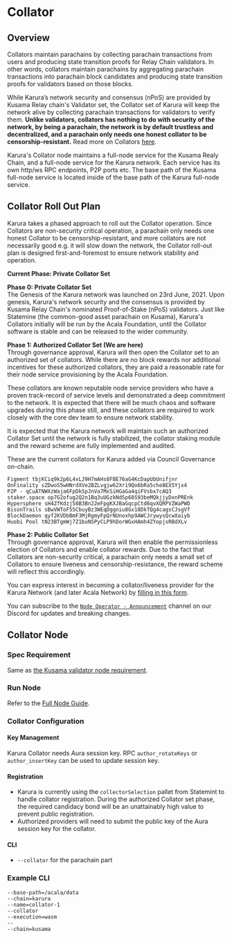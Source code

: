 # Collator

## Overview

Collators maintain parachains by collecting parachain transactions from users and producing state transition proofs for Relay Chain validators. In other words, collators maintain parachains by aggregating parachain transactions into parachain block candidates and producing state transition proofs for validators based on those blocks.

While Karura’s network security and consensus \(nPoS\) are provided by Kusama Relay chain's Validator set, the Collator set of Karura will keep the network alive by collecting parachain transactions for validators to verify them. **Unlike validators, collators has nothing to do with security of the network, by being a parachain, the network is by default trustless and decentralized, and a parachain only needs one honest collator to be censorship-resistant.** Read more on Collators [here](https://wiki.polkadot.network/docs/learn-collator%20).

Karura's Collator node maintains a full-node service for the Kusama Realy Chain, and a full-node service for the Karura network. Each service has its own http/ws RPC endpoints, P2P ports etc. The base path of the Kusama full-node service is located inside of the base path of the Karura full-node service.

## Collator Roll Out Plan

Karura takes a phased approach to roll out the Collator operation. Since Collators are non-security critical operation, a parachain only needs one honest Collator to be censorship-resistant, and more collators are not necessarily good e.g. it will slow down the network, the Collator roll-out plan is designed first-and-foremost to ensure network stability and operation.

**Current Phase: Private Collator Set**

**Phase 0: Private Collator Set**  
The Genesis of the Karura network was launched on 23rd June, 2021. Upon genesis, Karura's network security and the consensus is provided by Kusama Relay Chain's nominated Proof-of-Stake \(nPoS\) validators. Just like Statemine \(the common-good asset parachain on Kusama\), Karura's Collators initially will be run by the Acala Foundation, until the Collator software is stable and can be released to the wider community.

**Phase 1: Authorized Collator Set \(We are here\)**  
Through governance approval, Karura will then open the Collator set to an authorized set of collators. While there are no block rewards nor additional incentives for these authorized collators, they are paid a reasonable rate for their node service provisioning by the Acala Foundation.

These collators are known reputable node service providers who have a proven track-record of service levels and demonstrated a deep commitment to the network. It is expected that there will be much chaos and software upgrades during this phase still, and these collators are required to work closely with the core dev team to ensure network stability.

It is expected that the Karura network will maintain such an authorized Collator Set until the network is fully stabilized, the collator staking module and the reward scheme are fully implemented and audited.

These are the current collators for Karura added via Council Governance on-chain.

```text
Figment tbjKCiq9k2p6L4xLJ9H7mAHs8FBE76aG4KcDapUbUnifjnr
OnFinality sZDwoS5wHNrdXVe2BZLvgjw62Xri9Qo6bRa5che8EX5Yjx4
P2P - qCuATNWXzWaja6FpDkSpJnVa7MxSiHGaGa4qiFVsbx7cAQ3
staker.space op7G2ofug2Q2n1Bq3uUGzkNdSp68S93beMQkjjyDxnPREnk
Hypersphere sH4ZfKdzj58B3Bn22eFpgKXJBaGqcpCtd6qvXQRPVZWaPWD
BisonTrails sBwVWToF55CbuyBz3WEqDggniu8Gx18DkTQg4cagsCJsgVf
BlockDaemon qyf2KVDbBmF3MjRgmyFpQrNUnoxhp9AWCJrywysQcwXaiyb
Huobi Pool tN23BTgmWj7Z1buNSPyCLP9hDorWGxHAmh4ZYopjsRBdXLv
```

**Phase 2: Public Collator Set**  
Through governance approval, Karura will then enable the permissionless election of Collators and enable collator rewards. Due to the fact that Collators are non-security critical, a parachain only needs a small set of Collators to ensure liveness and censorship-resistance, the reward scheme will reflect this accordingly.

You can express interest in becoming a collator/liveness provider for the Karura Network \(and later Acala Network\) by [filling in this form](https://forms.gle/WQesfKVZmJeXov1e9). 

You can subscribe to the [`Node Operator - Announcement`](https://discord.gg/uWSZWsUcEn) channel on our Discord for updates and breaking changes.

## Collator Node

### Spec Requirement

Same as [the Kusama validator node requirement](https://guide.kusama.network/docs/maintain-guides-how-to-validate-kusama/#requirements).

### Run Node

Refer to the [Full Node Guide](full-node.md).

### Collator Configuration

#### **Key Management**

Karura Collator needs Aura session key. RPC `author_rotateKeys` or `author_insertKey` can be used to update session key.

#### **Registration**

* Karura is currently using the `collectorSelection` pallet from Statemint to handle collator registration. During the authorized Collator set phase, the required candidacy bond will be an unattainably high value to prevent public registration.
* Authorized providers will need to submit the public key of the Aura session key for the collator.

#### CLI

* `--collator` for the parachain part

### **Example CLI**

```text
--base-path=/acala/data
--chain=karura
--name=collator-1
--collator
--execution=wasm
--
--chain=kusama
```


